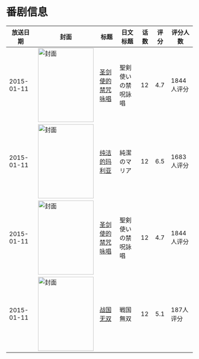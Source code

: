 # 番剧信息

|放送日期|封面|标题|日文标题|话数|评分|评分人数|
|---|---|---|---|---|---|---|
|2015-01-11|<img src="https://lain.bgm.tv/pic/cover/c/99/37/96600_Iiv53.jpg" alt="封面" style="width:150px;height:200px;object-fit:cover;">|[圣剑使的禁咒咏唱](https://bangumi.tv/subject/96600)|聖剣使いの禁呪詠唱|12|4.7|1844人评分|
|2015-01-11|<img src="https://lain.bgm.tv/pic/cover/c/eb/0f/84801_TEm1U.jpg" alt="封面" style="width:150px;height:200px;object-fit:cover;">|[纯洁的玛利亚](https://bangumi.tv/subject/84801)|純潔のマリア|12|6.5|1683人评分|
|2015-01-11|<img src="https://lain.bgm.tv/pic/cover/c/99/37/96600_Iiv53.jpg" alt="封面" style="width:150px;height:200px;object-fit:cover;">|[圣剑使的禁咒咏唱](https://bangumi.tv/subject/96600)|聖剣使いの禁呪詠唱|12|4.7|1844人评分|
|2015-01-11|<img src="https://lain.bgm.tv/pic/cover/c/00/34/117029_mhfxf.jpg" alt="封面" style="width:150px;height:200px;object-fit:cover;">|[战国无双](https://bangumi.tv/subject/117029)|戦国無双|12|5.1|187人评分|
